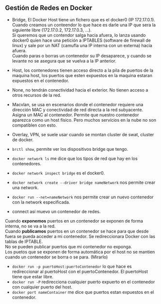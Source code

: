 ## Gestión de Redes en Docker

+ Bridge, 
    El Docker Host tiene un fichero que es el docker0 (IP 172.17.0.1).<br>
    Cuando creamos un conteendor lo que hace es darle una IP que sera la siguiente libre (172.17.0.2, 172.17.0.3, ...).<br>
    Si queremos que un contendor salga hacia afuera, lo lanza usando docker0 quien hace una petición a IPTABLES (software de firewall de linux) y sale por un NAT (camufla una IP interna con un externa) hacia afuera.<br>
    Cuando paras o borras un contenedor su IP desaparece, y cuando se levante no se asegura que se vuelva a la IP anterior.
+ Host, los contenedores tienen acceso directo a la pila de puertos de la maquina host, los puertos que esten expuestos en la maquina estaran expuestos en el contenedor.
+ None, no tendrán conectividad hacia el exterior. No tienen acceso a otros recursos de la red.
+ Macvlan, se usa en escenarios donde el contenedor requiere una dirección MAC y conectividad de red directa a la red subyacente. Asigna un MAC al contenedor. Permite que nuestro contenedor aparezca como un host físico. Pero muchos servicios en la nube no son compatiblen con esto.
+ Overlay, VPN, se suele usar cuando se montan cluster de swat, cluster de docker.

+ `brctl show`, permite ver los dispositivos bridge que tengo.
+ `docker network ls` me dice que los tipos de red que hay en los contenedores.
+ `docker network inspect bridge` es el docker0.
+ `docker network create --driver bridge nameNetwork` nos permite crear una network.
+ `docker run --net=nameNetwork` nos permite crear un nuevo contenedor con la network especificada.
+ connect así muevo un contenedor de redes.

Cuando **exponemos** puertos en un contenedor se exponen de forma interna, no se va a la red.<br>
Cuando **publicamos** puertos en un contenedor se hace para que desde fuera se pueda acceder a mi contenedor. Se redireccionara Docker con las tablas de IPTABLE.<br>
No se pueden publicar puertos que mi contenedor no exponga.<br>
Los puetos que se exponen de forma automática por el host no se mantien cuando un contenedor se borra o se para. (Mirarlo)

+ `docker run -p puertoHost:puertoContenedor` lo que hace es redireccionar al puertoHost con el puertoContenedor. El puertoHost tiene que estar libre.
+ `docker run -P` redirecciona cualquier puerto expuerto en el contenedor con cualquier puerto del host.
+ `docker port nameContainer` me dice que puertos estan expuestos en el contenedor.

